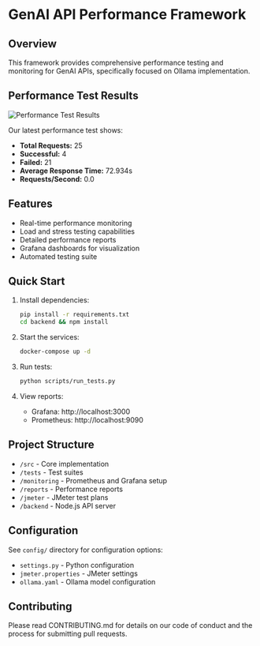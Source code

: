 # GenAI API Performance Framework

## Overview
This framework provides comprehensive performance testing and monitoring for GenAI APIs, specifically focused on Ollama implementation.

## Performance Test Results
![Performance Test Results](images/performance-test-results.png)

Our latest performance test shows:
- **Total Requests:** 25
- **Successful:** 4 
- **Failed:** 21
- **Average Response Time:** 72.934s
- **Requests/Second:** 0.0


## Features
- Real-time performance monitoring
- Load and stress testing capabilities
- Detailed performance reports
- Grafana dashboards for visualization
- Automated testing suite

## Quick Start
1. Install dependencies:
   ```bash
   pip install -r requirements.txt
   cd backend && npm install
   ```

2. Start the services:
   ```bash
   docker-compose up -d
   ```

3. Run tests:
   ```bash
   python scripts/run_tests.py
   ```

4. View reports:
   - Grafana: http://localhost:3000
   - Prometheus: http://localhost:9090

## Project Structure
- `/src` - Core implementation
- `/tests` - Test suites
- `/monitoring` - Prometheus and Grafana setup
- `/reports` - Performance reports
- `/jmeter` - JMeter test plans
- `/backend` - Node.js API server

## Configuration
See `config/` directory for configuration options:
- `settings.py` - Python configuration
- `jmeter.properties` - JMeter settings
- `ollama.yaml` - Ollama model configuration

## Contributing
Please read CONTRIBUTING.md for details on our code of conduct and the process for submitting pull requests.
